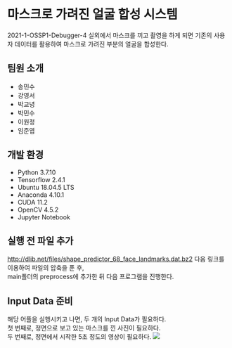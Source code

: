 # 마스크로 가려진 얼굴 합성 시스템
2021-1-OSSP1-Debugger-4
실외에서 마스크를 끼고 촬영을 하게 되면 기존의 사용자 데이터를 활용하여 마스크로 가려진 부분의 얼굴을 합성한다.

## 팀원 소개
- 송민수
- 강영서
- 박교녕
- 박민수
- 이원정
- 임준엽

## 개발 환경
- Python 3.7.10
- Tensorflow 2.4.1
- Ubuntu 18.04.5 LTS
- Anaconda 4.10.1
- CUDA 11.2
- OpenCV 4.5.2
- Jupyter Notebook

## 실행 전 파일 추가
http://dlib.net/files/shape_predictor_68_face_landmarks.dat.bz2 다음 링크를 이용하여 파일의 압축을 푼 후, <br>
main폴더의 preprocess에 추가한 뒤 다음 프로그램을 진행한다.


## Input Data 준비
해당 어플을 실행시키고 나면, 두 개의 Input Data가 필요하다. <br>
첫 번째로, 정면으로 보고 있는 마스크를 낀 사진이 필요하다. <br>
두 번째로, 정면에서 시작한 5초 정도의 영상이 필요하다. <img src = "https://im3.ezgif.com/tmp/ezgif-3-f04a7d8828a9.gif">
